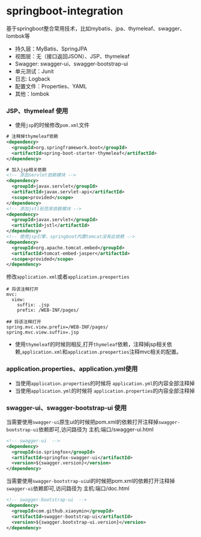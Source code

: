 # springboot-integration
基于springboot整合常用技术，比如mybatis、jpa、thymeleaf、swagger、lombok等

* 持久层：MyBatis、SpringJPA
* 视图层：无（接口返回JSON）、JSP、thymeleaf
* Swagger: swagger-ui、swagger-bootstrap-ui
* 单元测试：Junit
* 日志: Logback
* 配置文件：Properties、YAML
* 其他：lombok

### JSP、thymeleaf 使用
* 使用`jsp`的时候修改`pom.xml`文件
```xml
# 注释掉thymeleaf依赖
<dependency>
  <groupId>org.springframework.boot</groupId>
  <artifactId>spring-boot-starter-thymeleaf</artifactId>
</dependency>

# 加入jsp相关依赖
<!-- 添加servlet依赖模块 -->
<dependency>
  <groupId>javax.servlet</groupId>
  <artifactId>javax.servlet-api</artifactId>
  <scope>provided</scope>
</dependency>
<!-- 添加jstl标签库依赖模块 -->
<dependency>
  <groupId>javax.servlet</groupId>
  <artifactId>jstl</artifactId>
</dependency>
<!-- 使用jsp引擎，springboot内置tomcat没有此依赖 -->
<dependency>
  <groupId>org.apache.tomcat.embed</groupId>
  <artifactId>tomcat-embed-jasper</artifactId>
  <scope>provided</scope>
</dependency>
```
修改`application.xml`或者`application.preoperties`
```
# 将该注释打开
mvc:
  view:
    suffix: .jsp
    prefix: /WEB-INF/pages/

## 将该注释打开
spring.mvc.view.prefix=/WEB-INF/pages/
spring.mvc.view.suffix=.jsp
```
* 使用`thymeleaf`的时候则相反,打开`thymeleaf`依赖，注释掉jsp相关依赖,`application.xml`和`application.preoperties`注释mvc相关的配置。


### application.properties、application.yml使用
* 当使用`application.properties`的时候将 `application.yml`的内容全部注释掉
* 当使用`application.yml`的时候将 `application.properties`的内容全部注释掉

### swagger-ui、swagger-bootstrap-ui 使用
当需要使用`swagger-ui`原生ui的时候把pom.xml的依赖打开注释掉`swagger-bootstrap-ui`依赖即可,访问路径为 主机:端口/swagger-ui.html
```xml
<!-- swagger-ui  -->
<dependency>
  <groupId>io.springfox</groupId>
  <artifactId>springfox-swagger-ui</artifactId>
  <version>${swagger.version}</version>
</dependency>
```
当需要使用`swagger-bootstrap-ui`ui的时候把pom.xml的依赖打开注释掉`swagger-ui`依赖即可,访问路径为 主机:端口/doc.html
```xml
<!-- swagger-bootstrap-ui  -->
<dependency>
  <groupId>com.github.xiaoymin</groupId>
  <artifactId>swagger-bootstrap-ui</artifactId>
  <version>${swagger.bootstrap-ui.version}</version>
</dependency>
```

